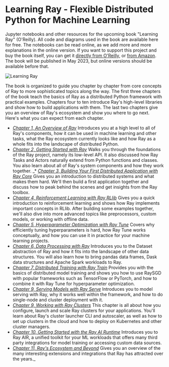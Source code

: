 # Learning Ray - Flexible Distributed Python for Machine Learning

Jupyter notebooks and other resources for the upcoming book "Learning Ray" (O'Reilly).
All code and diagrams used in the book are available here for free.
The notebooks can be read online, as we add more and more explanations in the online version.
If you want to support this project and  buy the book itself, you can get it 
[directly from O'Reilly](https://www.oreilly.com/library/view/learning-ray/9781098117214/),
or [from Amazon](https://www.amazon.com/Learning-Ray-Flexible-Distributed-Machine/dp/1098117220/).
The book will be published in May 2023, but online versions should be available before that.

![Learning Ray](https://raw.githubusercontent.com/maxpumperla/learning_ray/main/notebooks/images/learning_ray.png)

The book is organized to guide you chapter by chapter from core concepts of Ray to more sophisticated topics along the way.
The first three chapters of the book teach the basics of Ray as a distributed Python framework with practical examples.
Chapters four to ten introduce Ray's high-level libraries and show how to build applications with them.
The last two chapters give you an overview of Ray's ecosystem and show you where to go next.
Here's what you can expect from each chapter.

* [_Chapter 1, An Overview of Ray_](https://github.com/maxpumperla/learning_ray/blob/main/notebooks/ch_01_overview.ipynb)
  Introduces you at a high level to all of Ray's components, how it can be used in
  machine learning and other tasks, what the Ray ecosystem currently looks like and how
  Ray as a whole fits into the landscape of distributed Python.
* [_Chapter 2, Getting Started with Ray_](https://github.com/maxpumperla/learning_ray/blob/main/notebooks/ch_02_ray_core.ipynb)
  Walks you through the foundations of the Ray project, namely its low-level API.
  It also discussed how Ray Tasks and Actors naturally extend from Python functions and classes.
  You also learn about all of Ray's system components and how they work together.
_* [_Chapter 3, Building Your First Distributed Application with Ray Core_](https://github.com/maxpumperla/learning_ray/blob/main/notebooks/ch_03_core_app.ipynb)
  Gives you an introduction to distributed systems and what makes them hard.
  We'll then build a first application together and discuss how to peak behind the scenes
  and get insights from the Ray toolbox.
* [_Chapter 4, Reinforcement Learning with Ray RLlib_](https://github.com/maxpumperla/learning_ray/blob/main/notebooks/ch_04_rllib.ipynb)
  Gives you a quick introduction to reinforcement learning and shows how Ray implements
  important concepts in RLlib. After building some examples together, we'll also dive into
  more advanced topics like preprocessors, custom models, or working with offline data.
* [_Chapter 5, Hyperparameter Optimization with Ray Tune_](https://github.com/maxpumperla/learning_ray/blob/main/notebooks/ch_05_tune.ipynb)
  Covers why efficiently tuning hyperparameters is hard, how Ray Tune works conceptually,
  and how you can use it in practice for your machine learning projects.
* [_Chapter 6, Data Processing with Ray_](https://github.com/maxpumperla/learning_ray/blob/main/notebooks/ch_06_data_processing.ipynb)
  Introduces you to the Dataset abstraction of Ray and how it fits into the landscape
  of other data structures. You will also learn how to bring pandas data frames, Dask
  data structures and Apache Spark workloads to Ray.
* [_Chapter 7, Distributed Training with Ray Train_](https://github.com/maxpumperla/learning_ray/blob/main/notebooks/ch_07_train.ipynb)
  Provides you with the basics of distributed model training and shows you how to use
  RaySGD with popular frameworks such as TensorFlow or PyTorch, and how to combine it
  with Ray Tune for hyperparameter optimization.
* [_Chapter 9, Serving Models with Ray Serve_](https://github.com/maxpumperla/learning_ray/blob/main/notebooks/ch_08_model_serving.ipynb)
  Introduces you to model serving with Ray, why it works well within the framework,
  and how to do single-node and cluster deployment with it.
* [_Chapter 9, Working with Ray Clusters_](https://github.com/maxpumperla/learning_ray/blob/main/notebooks/ch_09_script.ipynb)
  This chapter is all about how you configure, launch and scale Ray clusters for your applications.
  You'll learn about Ray's cluster launcher CLI and autoscaler, as well as how to set
  up clusters in the cloud and how to deploy on Kubernetes and other cluster managers.
* [_Chapter 10, Getting Started with the Ray AI Runtime_](https://github.com/maxpumperla/learning_ray/blob/main/notebooks/ch_10_air.ipynb)
  Introduces you to Ray AIR, a unified toolkit for your ML workloads that offers many
  third party integrations for model training or accessing custom data sources.
* [_Chapter 11, Ray's Ecosystem and Beyond_](https://github.com/maxpumperla/learning_ray/blob/main/notebooks/ch_11_ecosystem.ipynb)
  Gives you an overview of the many interesting extensions and
  integrations that Ray has attracted over the years._ 
